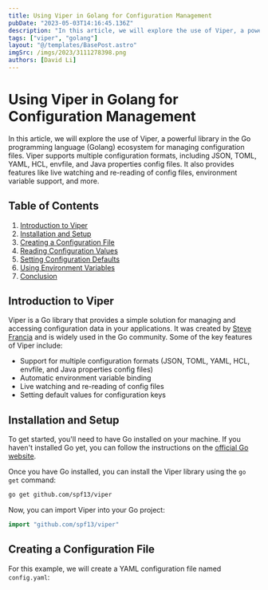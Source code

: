 ```yaml
---
title: Using Viper in Golang for Configuration Management
pubDate: "2023-05-03T14:16:45.136Z"
description: "In this article, we will explore the use of Viper, a powerful library in the Go programming language (Golang) ecosystem for managing configuration files"
tags: ["viper", "golang"]
layout: "@/templates/BasePost.astro"
imgSrc: /imgs/2023/3111278398.png
authors: [David Li]
---
```

# Using Viper in Golang for Configuration Management

In this article, we will explore the use of Viper, a powerful library in the Go programming language (Golang) ecosystem for managing configuration files. Viper supports multiple configuration formats, including JSON, TOML, YAML, HCL, envfile, and Java properties config files. It also provides features like live watching and re-reading of config files, environment variable support, and more.

## Table of Contents

1. [Introduction to Viper](#introduction-to-viper)
2. [Installation and Setup](#installation-and-setup)
3. [Creating a Configuration File](#creating-a-configuration-file)
4. [Reading Configuration Values](#reading-configuration-values)
5. [Setting Configuration Defaults](#setting-configuration-defaults)
6. [Using Environment Variables](#using-environment-variables)
7. [Conclusion](#conclusion)

## Introduction to Viper

Viper is a Go library that provides a simple solution for managing and accessing configuration data in your applications. It was created by [Steve Francia](https://github.com/spf13) and is widely used in the Go community. Some of the key features of Viper include:

* Support for multiple configuration formats (JSON, TOML, YAML, HCL, envfile, and Java properties config files)
* Automatic environment variable binding
* Live watching and re-reading of config files
* Setting default values for configuration keys

## Installation and Setup

To get started, you'll need to have Go installed on your machine. If you haven't installed Go yet, you can follow the instructions on the [official Go website](https://golang.org/doc/install).

Once you have Go installed, you can install the Viper library using the `go get` command:

```sh
go get github.com/spf13/viper
```

Now, you can import Viper into your Go project:

```go
import "github.com/spf13/viper"
```

## Creating a Configuration File

For this example, we will create a YAML configuration file named `config.yaml`:

```yaml
